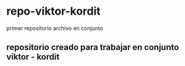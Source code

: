 # repo-viktor-kordit
primer repositorio archivo en conjunto

## repositorio creado para trabajar en conjunto viktor - kordit
